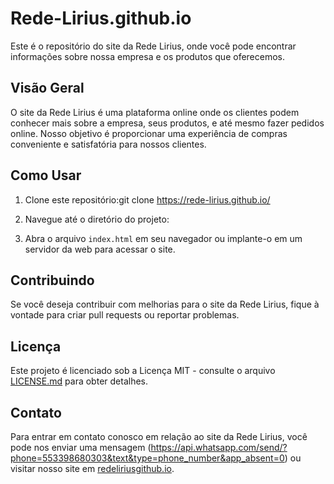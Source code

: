 # Rede-Lirius.github.io
Este é o repositório do site da Rede Lirius, onde você pode encontrar informações sobre nossa empresa e os produtos que oferecemos.

## Visão Geral

O site da Rede Lirius é uma plataforma online onde os clientes podem conhecer mais sobre a empresa, seus produtos, e até mesmo fazer pedidos online. Nosso objetivo é proporcionar uma experiência de compras conveniente e satisfatória para nossos clientes.

## Como Usar

1. Clone este repositório:git clone https://rede-lirius.github.io/
2. Navegue até o diretório do projeto:

3. Abra o arquivo `index.html` em seu navegador ou implante-o em um servidor da web para acessar o site.

## Contribuindo

Se você deseja contribuir com melhorias para o site da Rede Lirius, fique à vontade para criar pull requests ou reportar problemas.

## Licença

Este projeto é licenciado sob a Licença MIT - consulte o arquivo [LICENSE.md](LICENSE.md) para obter detalhes.

## Contato

Para entrar em contato conosco em relação ao site da Rede Lirius, você pode nos enviar uma mensagem (https://api.whatsapp.com/send/?phone=553398680303&text&type=phone_number&app_absent=0) ou visitar nosso site em [redeliriusgithub.io](https://redeliriusgithub.io/).





